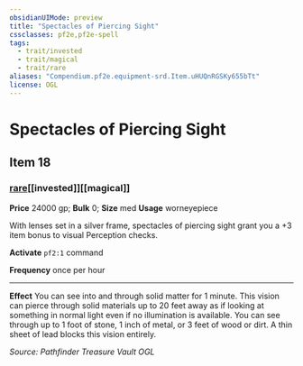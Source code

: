 ```yaml
---
obsidianUIMode: preview
title: "Spectacles of Piercing Sight"
cssclasses: pf2e,pf2e-spell
tags:
  - trait/invested
  - trait/magical
  - trait/rare
aliases: "Compendium.pf2e.equipment-srd.Item.uHUQnRGSKy655bTt"
license: OGL
---
```

# Spectacles of Piercing Sight
## Item 18
### [rare](rare.md "Rare Rarity Trait")[[invested]][[magical]]


**Price** 24000 gp; 
**Bulk** 0; **Size** med
**Usage** worneyepiece

With lenses set in a silver frame, spectacles of piercing sight grant you a +3 item bonus to visual Perception checks.

**Activate** `pf2:1` command

**Frequency** once per hour

* * *

**Effect** You can see into and through solid matter for 1 minute. This vision can pierce through solid materials up to 20 feet away as if looking at something in normal light even if no illumination is available. You can see through up to 1 foot of stone, 1 inch of metal, or 3 feet of wood or dirt. A thin sheet of lead blocks this vision entirely.

*Source: Pathfinder Treasure Vault*
*OGL*